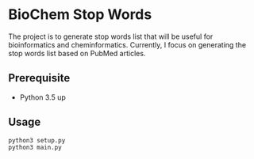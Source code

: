 # BioChem Stop Words

The project is to generate stop words list that will be useful for bioinformatics and cheminformatics. Currently, I focus on generating the stop words list based on PubMed articles.

## Prerequisite
* Python 3.5 up

## Usage
```
python3 setup.py
python3 main.py
```

